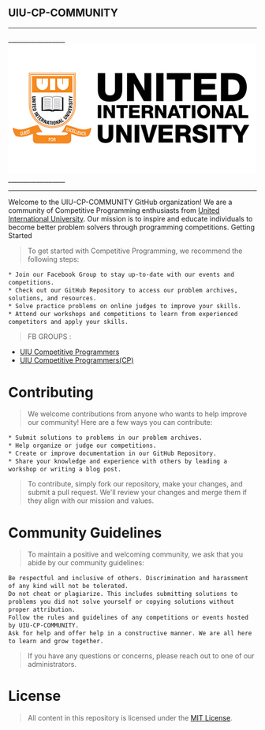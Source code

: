 ## UIU-CP-COMMUNITY
---
__________________ ![UIU LOGO](https://github.com/UIU-CP-COMMUNITY/.github/blob/main/images/logo.jpg?raw=true)__________________

---
Welcome to the UIU-CP-COMMUNITY GitHub organization! We are a community of Competitive Programming enthusiasts from [United International University](https://cse.uiu.ac.bd/). Our mission is to inspire and educate individuals to become better problem solvers through programming competitions.
Getting Started

> To get started with Competitive Programming, we recommend the following steps:

    * Join our Facebook Group to stay up-to-date with our events and competitions.
    * Check out our GitHub Repository to access our problem archives, solutions, and resources.
    * Solve practice problems on online judges to improve your skills.
    * Attend our workshops and competitions to learn from experienced competitors and apply your skills.
> FB GROUPS :
* [UIU Competitive Programmers](https://www.facebook.com/people/UIU-Competitive-Programmers/100090172629501/)
* [UIU Competitive Programmers(CP)](https://www.facebook.com/groups/612878684175841)

# Contributing

> We welcome contributions from anyone who wants to help improve our community! Here are a few ways you can contribute:

    * Submit solutions to problems in our problem archives.
    * Help organize or judge our competitions.
    * Create or improve documentation in our GitHub Repository.
    * Share your knowledge and experience with others by leading a workshop or writing a blog post.

> To contribute, simply fork our repository, make your changes, and submit a pull request. We'll review your changes and merge them if they align with our mission and values.

# Community Guidelines
> To maintain a positive and welcoming community, we ask that you abide by our community guidelines:

    Be respectful and inclusive of others. Discrimination and harassment of any kind will not be tolerated.
    Do not cheat or plagiarize. This includes submitting solutions to problems you did not solve yourself or copying solutions without proper attribution.
    Follow the rules and guidelines of any competitions or events hosted by UIU-CP-COMMUNITY.
    Ask for help and offer help in a constructive manner. We are all here to learn and grow together.

> If you have any questions or concerns, please reach out to one of our administrators.

# License
> All content in this repository is licensed under the [MIT License](https://github.com/UIU-CP-COMMUNITY/.github/blob/main/LICENSE).
